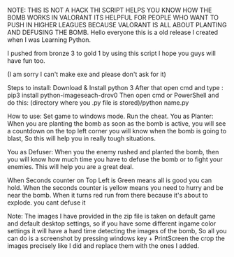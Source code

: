 NOTE: THIS IS NOT A HACK THI SCRIPT HELPS YOU KNOW HOW THE BOMB WORKS IN VALORANT ITS HELPFUL FOR PEOPLE WHO WANT TO PUSH IN HIGHER LEAGUES BECAUSE VALORANT IS ALL ABOUT PLANTING AND DEFUSING THE BOMB.
Hello everyone this is a old release I created when I was Learning Python.

I pushed from bronze 3 to gold 1 by using this script I hope you guys will have fun too.

(I am sorry I can't make exe and please don't ask for it)

Steps to install:
Download & Install python 3
After that open cmd and type : pip3 install python-imageseach-drov0
Then open cmd or PowerShell and do this: (directory where you .py file is stored)/python name.py

How to use:
Set game to windows mode.
Run the cheat.
You as Planter: When you are planting the bomb as soon as the bomb is active, you will see a countdown on the top left corner you will know when the bomb is going to blast, So this will help you in really tough situations.

You as Defuser: When you the enemy rushed and planted the bomb, then you will know how much time you have to defuse the bomb or to fight your enemies. This will help you are a great deal.

When Seconds counter on Top Left is Green means all is good you can hold. When the seconds counter is yellow means you need to hurry and be near the bomb. When it turns red run from there because it's about to explode. you cant defuse it

Note: The images I have provided in the zip file is taken on default game and default desktop settings, so if you have some different ingame color settings it will have a hard time detecting the images of the bomb, So all you can do is a screenshot by pressing windows key + PrintScreen the crop the images precisely like I did and replace them with the ones I added.
